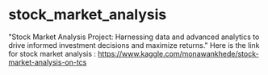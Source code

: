# stock_market_analysis
"Stock Market Analysis Project: Harnessing data and advanced analytics to drive informed investment decisions and maximize returns."
Here is the link for stock market analysis : https://www.kaggle.com/monawankhede/stock-market-analysis-on-tcs
